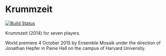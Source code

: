Krummzeit
=========

[![Build Status](
    https://api.travis-ci.org/trevorbaca/krummzeit.svg)](
    https://api.travis-ci.org/trevorbaca/krummzeit)
<!---
[![Code style: black](
    https://img.shields.io/badge/code%20style-black-000000.svg)](
    https://github.com/ambv/black)
-->

Krummzeit (2014) for seven players.

World premiere 4 October 2015 by Ensemble Mosaik under the direction of
Jonathan Hepfer in Paine Hall on the campus of Harvard University.
